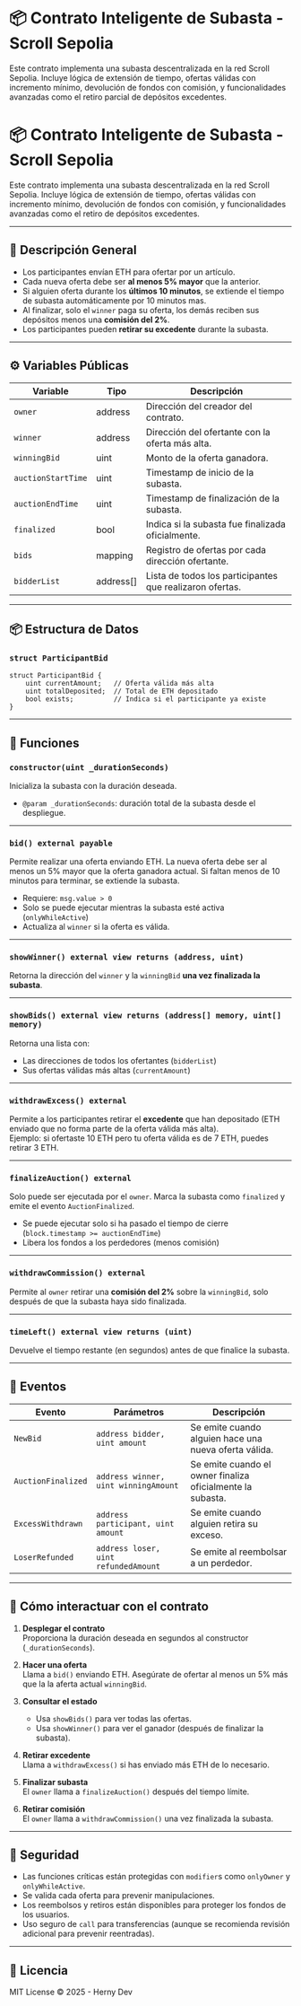 # 📦 Contrato Inteligente de Subasta - Scroll Sepolia

Este contrato implementa una subasta descentralizada en la red Scroll Sepolia. Incluye lógica de extensión de tiempo, ofertas válidas con incremento mínimo, devolución de fondos con comisión, y funcionalidades avanzadas como el retiro parcial de depósitos excedentes.

# 📦 Contrato Inteligente de Subasta - Scroll Sepolia

Este contrato implementa una subasta descentralizada en la red Scroll Sepolia. Incluye lógica de extensión de tiempo, ofertas válidas con incremento mínimo, devolución de fondos con comisión, y funcionalidades avanzadas como el retiro de depósitos excedentes.

---

## 🚀 Descripción General

- Los participantes envían ETH para ofertar por un artículo.
- Cada nueva oferta debe ser **al menos 5% mayor** que la anterior.
- Si alguien oferta durante los **últimos 10 minutos**, se extiende el tiempo de subasta automáticamente por 10 minutos mas.
- Al finalizar, solo el `winner` paga su oferta, los demás reciben sus depósitos menos una **comisión del 2%**.
- Los participantes pueden **retirar su excedente** durante la subasta.

---

## ⚙️ Variables Públicas

| Variable            | Tipo      | Descripción                                                  |
|---------------------|-----------|--------------------------------------------------------------|
| `owner`             | address   | Dirección del creador del contrato.                          |
| `winner`            | address   | Dirección del ofertante con la oferta más alta.              |
| `winningBid`        | uint      | Monto de la oferta ganadora.                                 |
| `auctionStartTime`  | uint      | Timestamp de inicio de la subasta.                           |
| `auctionEndTime`    | uint      | Timestamp de finalización de la subasta.                     |
| `finalized`         | bool      | Indica si la subasta fue finalizada oficialmente.            |
| `bids`              | mapping   | Registro de ofertas por cada dirección ofertante.            |
| `bidderList`        | address[] | Lista de todos los participantes que realizaron ofertas.     |

---

## 📦 Estructura de Datos

### `struct ParticipantBid`

```solidity
struct ParticipantBid {
    uint currentAmount;   // Oferta válida más alta
    uint totalDeposited;  // Total de ETH depositado
    bool exists;          // Indica si el participante ya existe
}
```

---

## 🧠 Funciones

### `constructor(uint _durationSeconds)`
Inicializa la subasta con la duración deseada.

- `@param _durationSeconds`: duración total de la subasta desde el despliegue.

---

### `bid() external payable`
Permite realizar una oferta enviando ETH. La nueva oferta debe ser al menos un 5% mayor que la oferta ganadora actual. Si faltan menos de 10 minutos para terminar, se extiende la subasta.

- Requiere: `msg.value > 0`
- Solo se puede ejecutar mientras la subasta esté activa (`onlyWhileActive`)
- Actualiza al `winner` si la oferta es válida.

---

### `showWinner() external view returns (address, uint)`
Retorna la dirección del `winner` y la `winningBid` **una vez finalizada la subasta**.

---

### `showBids() external view returns (address[] memory, uint[] memory)`
Retorna una lista con:
- Las direcciones de todos los ofertantes (`bidderList`)
- Sus ofertas válidas más altas (`currentAmount`)

---

### `withdrawExcess() external`
Permite a los participantes retirar el **excedente** que han depositado (ETH enviado que no forma parte de la oferta válida más alta).  
Ejemplo: si ofertaste 10 ETH pero tu oferta válida es de 7 ETH, puedes retirar 3 ETH.

---

### `finalizeAuction() external`
Solo puede ser ejecutada por el `owner`. Marca la subasta como `finalized` y emite el evento `AuctionFinalized`.

- Se puede ejecutar solo si ha pasado el tiempo de cierre (`block.timestamp >= auctionEndTime`)
- Libera los fondos a los perdedores (menos comisión)

---

### `withdrawCommission() external`
Permite al `owner` retirar una **comisión del 2%** sobre la `winningBid`, solo después de que la subasta haya sido finalizada.

---

### `timeLeft() external view returns (uint)`
Devuelve el tiempo restante (en segundos) antes de que finalice la subasta.

---

## 📢 Eventos

| Evento                  | Parámetros                                  | Descripción                                               |
|--------------------------|---------------------------------------------|-----------------------------------------------------------|
| `NewBid`                 | `address bidder, uint amount`               | Se emite cuando alguien hace una nueva oferta válida.     |
| `AuctionFinalized`       | `address winner, uint winningAmount`        | Se emite cuando el owner finaliza oficialmente la subasta.|
| `ExcessWithdrawn`        | `address participant, uint amount`          | Se emite cuando alguien retira su exceso.                 |
| `LoserRefunded`          | `address loser, uint refundedAmount`        | Se emite al reembolsar a un perdedor.                     |

---

## 💬 Cómo interactuar con el contrato

1. **Desplegar el contrato**  
   Proporciona la duración deseada en segundos al constructor (`_durationSeconds`).

2. **Hacer una oferta**  
   Llama a `bid()` enviando ETH. Asegúrate de ofertar al menos un 5% más que la la aferta actual  `winningBid`.

3. **Consultar el estado**  
   - Usa `showBids()` para ver todas las ofertas.
   - Usa `showWinner()` para ver el ganador (después de finalizar la subasta).

4. **Retirar excedente**  
   Llama a `withdrawExcess()` si has enviado más ETH de lo necesario.

5. **Finalizar subasta**  
   El `owner` llama a `finalizeAuction()` después del tiempo límite.

6. **Retirar comisión**  
   El `owner` llama a `withdrawCommission()` una vez finalizada la subasta.

---



## 🔐 Seguridad

- Las funciones críticas están protegidas con `modifier`s como `onlyOwner` y `onlyWhileActive`.
- Se valida cada oferta para prevenir manipulaciones.
- Los reembolsos y retiros están disponibles para proteger los fondos de los usuarios.
- Uso seguro de `call` para transferencias (aunque se recomienda revisión adicional para prevenir reentradas).

---

## 🧪 Licencia

MIT License ©️ 2025 - Herny Dev
